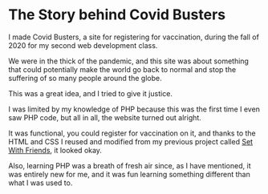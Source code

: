# The Story behind Covid Busters

I made Covid Busters, a site for registering for vaccination, during the fall of 2020 for my second web development class.

We were in the thick of the pandemic, and this site was about something that could potentially make the world go back to normal and stop the suffering of so many people around the globe.

This was a great idea, and I tried to give it justice.

I was limited by my knowledge of PHP because this was the first time I even saw PHP code, but all in all, the website turned out alright.

It was functional, you could register for vaccination on it, and thanks to the HTML and CSS I reused and modified from my previous project called [Set With Friends](https://github.com/ZoltanKuli/SET-With-Friends), it looked okay.

Also, learning PHP was a breath of fresh air since, as I have mentioned, it was entirely new for me, and it was fun learning something different than what I was used to.
